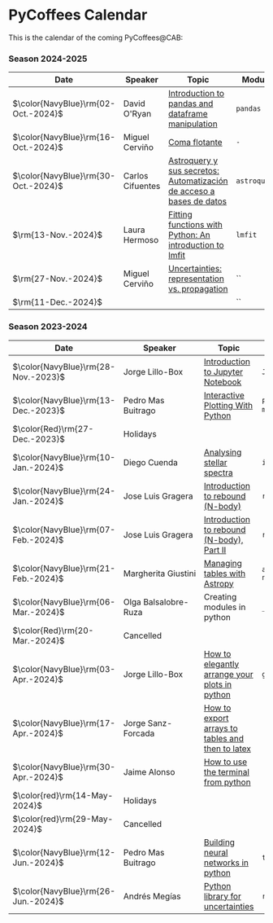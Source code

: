 # PyCoffees Calendar
This is the calendar of the coming PyCoffees@CAB:

### Season 2024-2025
| Date  | Speaker | Topic | Module |
| ------------- | ------------- | ------------- | ------------- |
| $\color{NavyBlue}\rm{02-Oct.-2024}$  | David O'Ryan  | [Introduction to pandas and dataframe manipulation](https://github.com/PyCoffees/notebooks/blob/main/notebooks/2024_10_02_IntroPandas_DavidORyan.ipynb) | `pandas` |
| $\color{NavyBlue}\rm{16-Oct.-2024}$  | Miguel Cerviño | [Coma flotante](https://github.com/PyCoffees/notebooks/blob/main/notebooks/2024_10_16_Coma_Flotante_MiguelCervi%C3%B1o.ipynb) | `-` |
| $\color{NavyBlue}\rm{30-Oct.-2024}$  | Carlos Cifuentes  | [Astroquery y sus secretos: Automatización de acceso a bases de datos](https://github.com/PyCoffees/notebooks/blob/main/notebooks/2024_10_30_Astroquery_CarlosCifuentes.ipynb) | `astroquery` |
| $\rm{13-Nov.-2024}$  | Laura Hermoso  | [Fitting functions with Python: An introduction to lmfit]() | `lmfit` |
| $\rm{27-Nov.-2024}$  | Miguel Cerviño | [Uncertainties: representation vs. propagation]() | `` |
| $\rm{11-Dec.-2024}$  |   | []() | `` |


### Season 2023-2024
| Date  | Speaker | Topic | Module |
| ------------- | ------------- | ------------- | ------------- |
| $\color{NavyBlue}\rm{28-Nov.-2023}$  | Jorge Lillo-Box  | [Introduction to Jupyter Notebook](https://github.com/PyCoffees/notebooks/blob/main/notebooks/2023_11_29__IntroJupyter_JorgeLilloBox.ipynb) | `Jupyter` |
| $\color{NavyBlue}\rm{13-Dec.-2023}$  | Pedro Mas Buitrago  | [Interactive Plotting With Python](https://github.com/PyCoffees/notebooks/blob/main/notebooks/2023_12_13_interactive_viz_PedroMas.ipynb) | `Plotly` `matplotlib` | 
| $\color{Red}\rm{27-Dec.-2023}$ | Holidays | | |	
| $\color{NavyBlue}\rm{10-Jan.-2024}$ | Diego Cuenda | [Analysing stellar spectra](https://github.com/PyCoffees/notebooks/blob/main/notebooks/2024_01_10_intro_iSpec_DiegoCuenda.ipynb) | `iSpec` |
| $\color{NavyBlue}\rm{24-Jan.-2024}$ | Jose Luis Gragera | [Introduction to rebound (N-body)](https://github.com/PyCoffees/notebooks/blob/main/notebooks/2024_01_24_REBOUND_JoseLuisGrageraMas.ipynb) | `rebound` |
| $\color{NavyBlue}\rm{07-Feb.-2024}$ | Jose Luis Gragera | [Introduction to rebound (N-body), Part II](https://github.com/PyCoffees/notebooks/blob/main/notebooks/2024_01_24_REBOUND_JoseLuisGrageraMas.ipynb) | `rebound` |
| $\color{NavyBlue}\rm{21-Feb.-2024}$ |Margherita Giustini | [Managing tables with Astropy](https://github.com/PyCoffees/notebooks/blob/main/notebooks/2024_02_21_astropytables_MargheritaGiustini.ipynb) | `astropy.Tables` `numpy`|	
| $\color{NavyBlue}\rm{06-Mar.-2024}$ | Olga Balsalobre-Ruza | Creating modules in python | `__init__.py` |	
| $\color{Red}\rm{20-Mar.-2024}$ | Cancelled | | |	
| $\color{NavyBlue}\rm{03-Apr.-2024}$ | Jorge Lillo-Box | [How to elegantly arrange your plots in python](https://github.com/PyCoffees/notebooks/blob/main/notebooks/2024_04_03_Gridspec_JorgeLilloBox.ipynb) | `gridspec` |	
| $\color{NavyBlue}\rm{17-Apr.-2024}$ | Jorge Sanz-Forcada | [How to export arrays to tables and then to latex](https://github.com/PyCoffees/notebooks/blob/main/notebooks/2024_04_17_exporTeXtables_JorgeSanz.ipynb) | |	
| $\color{NavyBlue}\rm{30-Apr.-2024}$ | Jaime Alonso | [How to use the terminal from python](https://github.com/PyCoffees/notebooks/blob/main/notebooks/2024_04_30_system_JaimeALonso.ipynb) | |	
| $\color{red}\rm{14-May-2024}$ | Holidays | | |	
| $\color{red}\rm{29-May-2024}$ | Cancelled | | |	
| $\color{NavyBlue}\rm{12-Jun.-2024}$ | Pedro Mas Buitrago | [Building neural networks in python](https://github.com/PyCoffees/notebooks/blob/main/notebooks/2024_06_12_neural_networks_PedroMas.ipynb) | `tensorflow` |	
| $\color{NavyBlue}\rm{26-Jun.-2024}$ | Andrés Megías | [Python library for uncertainties](https://github.com/PyCoffees/notebooks/blob/main/notebooks/2024_06_26_richvalues_AndresMegias.ipynb) | `richvalues` |	

